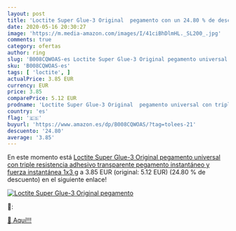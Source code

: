 ```yaml
---
layout: post
title: 'Loctite Super Glue-3 Original  pegamento con un 24.80 % de descuento'
date: 2020-05-16 20:30:27
image: 'https://m.media-amazon.com/images/I/41ciBhDlmHL._SL200_.jpg'
comments: true
category: ofertas
author: ring
slug: 'B008CQWOAS-es Loctite Super Glue-3 Original pegamento universal con...'
sku: 'B008CQWOAS-es'
tags: [ 'loctite', ]
actualPrice: 3.85 EUR
currency: EUR
price: 3.85
comparePrice: 5.12 EUR
prodname: 'Loctite Super Glue-3 Original  pegamento universal con triple resistencia  adhesivo transparente  pegamento instantáneo y fuerza instantánea  1x3 g'
country: 'es'
flag: '🇪🇸'
buyurl: 'https://www.amazon.es/dp/B008CQWOAS/?tag=tolees-21'
descuento: '24.80'
average: '3.85'
---
```


En este momento está [Loctite Super Glue-3 Original  pegamento universal con triple resistencia  adhesivo transparente  pegamento instantáneo y fuerza instantánea  1x3 g](https://www.amazon.es/dp/B008CQWOAS/?tag=tolees-21) a 3.85 EUR (original: 5.12 EUR) (24.80 %  de descuento) en el siguiente enlace!

[![Loctite Super Glue-3 Original  pegamento](https://m.media-amazon.com/images/I/41ciBhDlmHL._SL200_.jpg)](https://www.amazon.es/dp/B008CQWOAS/?tag=tolees-21)

🔎:


[🛒 Aquí!!!](https://www.amazon.es/dp/B008CQWOAS/?tag=tolees-21)
